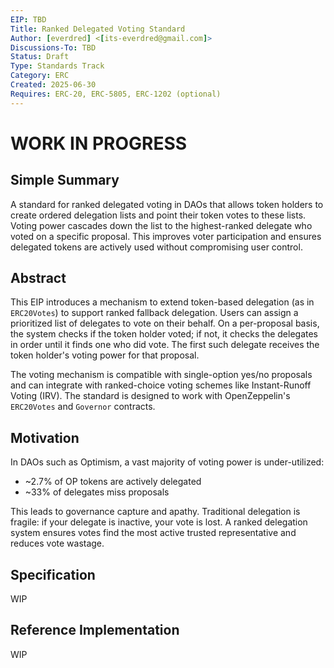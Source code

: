 ```yaml
---
EIP: TBD
Title: Ranked Delegated Voting Standard
Author: [everdred] <[its-everdred@gmail.com]>
Discussions-To: TBD
Status: Draft
Type: Standards Track
Category: ERC
Created: 2025-06-30
Requires: ERC-20, ERC-5805, ERC-1202 (optional)
---
```


# WORK IN PROGRESS

## Simple Summary

A standard for ranked delegated voting in DAOs that allows token holders to create ordered delegation lists and point their token votes to these lists. Voting power cascades down the list to the highest-ranked delegate who voted on a specific proposal. This improves voter participation and ensures delegated tokens are actively used without compromising user control.

## Abstract

This EIP introduces a mechanism to extend token-based delegation (as in `ERC20Votes`) to support ranked fallback delegation. Users can assign a prioritized list of delegates to vote on their behalf. On a per-proposal basis, the system checks if the token holder voted; if not, it checks the delegates in order until it finds one who did vote. The first such delegate receives the token holder's voting power for that proposal.

The voting mechanism is compatible with single-option yes/no proposals and can integrate with ranked-choice voting schemes like Instant-Runoff Voting (IRV). The standard is designed to work with OpenZeppelin's `ERC20Votes` and `Governor` contracts.

## Motivation

In DAOs such as Optimism, a vast majority of voting power is under-utilized:

- ~2.7% of OP tokens are actively delegated
- ~33% of delegates miss proposals

This leads to governance capture and apathy. Traditional delegation is fragile: if your delegate is inactive, your vote is lost. A ranked delegation system ensures votes find the most active trusted representative and reduces vote wastage.

## Specification

WIP

## Reference Implementation

WIP
